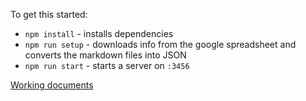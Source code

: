 To get this started:

* `npm install` - installs dependencies
* `npm run setup` - downloads info from the google spreadsheet and converts
  the markdown files into JSON
* `npm run start` - starts a server on `:3456`

[Working
documents](https://drive.google.com/drive/u/0/folders/0BzMuloY4ICyVTFY3Qy15ZGo0MWs)
